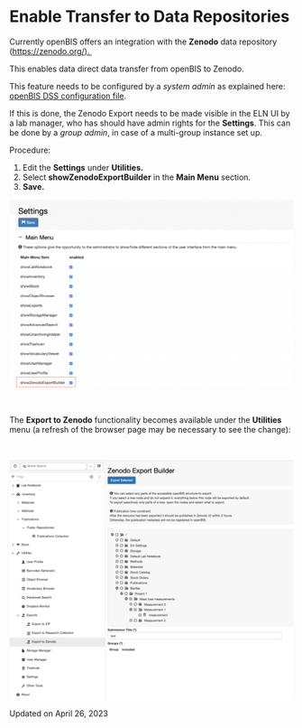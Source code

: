 # Enable Transfer to Data Repositories



  
Currently openBIS offers an integration with the **Zenodo** data
repository ([https://zenodo.org/). ](https://zenodo.org/)

This enables data direct data transfer from openBIS to Zenodo.

This feature needs to be configured by a *system admin* as explained
here: [openBIS DSS configuration
file](../../../../system-admin-documentation/installation/installation-and-configuration-guide.md#installation-steps). 

If this is done, the Zenodo Export needs to be made visible in the ELN
UI by a lab manager, who has should have admin rights for the
**Settings**. This can be done by a *group admin*, in case of a
multi-group instance set up.

  
Procedure:  
  

1.  Edit the **Settings** under **Utilities.**
2.  Select **showZenodoExportBuilder** in the **Main Menu** section.
3.  **Save.**

![image info](img/Screenshot-2020-02-26-at-10.53.37-1024x679.png)

 

The **Export to Zenodo** functionality becomes available under the
**Utilities** menu (a refresh of the browser page may be necessary to
see the change):

 

![image info](img/export-to-zenodo-1024x862.png)

Updated on April 26, 2023

